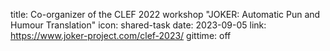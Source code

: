 title: Co-organizer of the CLEF 2022 workshop "JOKER: Automatic Pun and Humour Translation"
icon: shared-task
date: 2023-09-05
link: https://www.joker-project.com/clef-2023/
gittime: off
